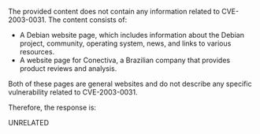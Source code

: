 The provided content does not contain any information related to CVE-2003-0031. The content consists of:

*   A Debian website page, which includes information about the Debian project, community, operating system, news, and links to various resources.
*   A website page for Conectiva, a Brazilian company that provides product reviews and analysis.

Both of these pages are general websites and do not describe any specific vulnerability related to CVE-2003-0031.

Therefore, the response is:

UNRELATED